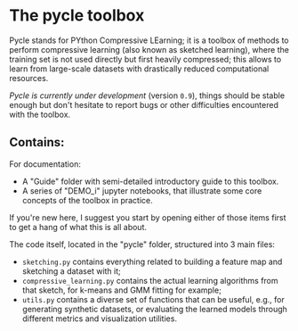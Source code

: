 # The pycle toolbox
Pycle stands for PYthon Compressive LEarning; it is a toolbox of methods to perform compressive learning (also known as sketched learning), where the training set is not used directly but first heavily compressed; this allows to learn from large-scale datasets with drastically reduced computational resources.

*Pycle is currently under development* (version `0.9`), things should be stable enough but don't hesitate to report bugs or other difficulties encountered with the toolbox.

## Contains:
For documentation:
* A "Guide" folder with semi-detailed introductory guide to this toolbox.
* A series of "DEMO_i" jupyter notebooks, that illustrate some core concepts of the toolbox in practice.

If you're new here, I suggest you start by opening either of those items first to get a hang of what this is all about.


The code itself, located in the "pycle" folder, structured into 3 main files:
* `sketching.py` contains everything related to building a feature map and sketching a dataset with it;
* `compressive_learning.py` contains the actual learning algorithms from that sketch, for k-means and GMM fitting for example;
* `utils.py` contains a diverse set of functions that can be useful, e.g., for generating synthetic datasets, or evaluating the learned models through different metrics and visualization utilities.
